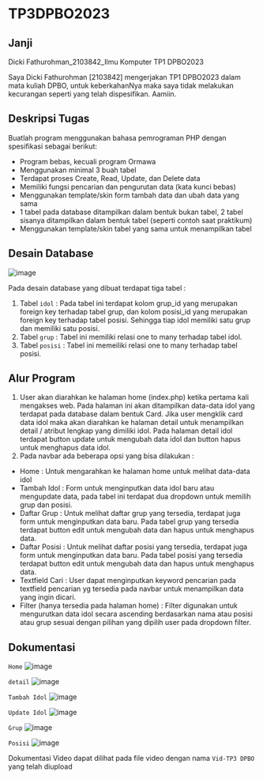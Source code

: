 # TP3DPBO2023
## Janji
Dicki Fathurohman_2103842_Ilmu Komputer TP1 DPBO2023

Saya Dicki Fathurohman [2103842] mengerjakan TP1 DPBO2023 dalam mata kuliah DPBO, untuk keberkahanNya maka saya tidak melakukan kecurangan seperti yang telah dispesifikan. Aamiin.

## Deskripsi Tugas
Buatlah program menggunakan bahasa pemrograman PHP dengan spesifikasi sebagai berikut:
- Program bebas, kecuali program Ormawa
- Menggunakan minimal 3 buah tabel
- Terdapat proses Create, Read, Update, dan Delete data
- Memiliki fungsi pencarian dan pengurutan data (kata kunci bebas)
- Menggunakan template/skin form tambah data dan ubah data yang sama
- 1 tabel pada database ditampilkan dalam bentuk bukan tabel, 2 tabel sisanya ditampilkan dalam bentuk tabel (seperti contoh saat praktikum)
- Menggunakan template/skin tabel yang sama untuk menampilkan tabel

## Desain Database
![image](https://github.com/dickifathurohman/TP3DPBO2023/assets/100754802/b4bd7154-1e6f-46c2-a9bf-8d62e9b0d95d)

Pada desain database yang dibuat terdapat tiga tabel :
1. Tabel `idol` : Pada tabel ini terdapat kolom grup_id yang merupakan foreign key terhadap tabel grup, dan kolom posisi_id yang merupakan foreign key terhadap tabel posisi. Sehingga tiap idol memiliki satu grup dan memiliki satu posisi. 
2. Tabel `grup` : Tabel ini memiliki relasi one to many terhadap tabel idol.
3. Tabel `posisi` : Tabel ini memeiliki relasi one to many terhadap tabel posisi.

## Alur Program

1. User akan diarahkan ke halaman home (index.php) ketika pertama kali mengakses web. Pada halaman ini akan ditampilkan data-data idol yang terdapat pada database dalam bentuk Card. Jika user mengklik card data idol maka akan diarahkan ke halaman detail untuk menampilkan detail / atribut lengkap yang dimiliki idol. Pada halaman detail idol terdapat button update untuk mengubah data idol dan button hapus untuk menghapus data idol.
2. Pada navbar ada beberapa opsi yang bisa dilakukan :
- Home : Untuk mengarahkan ke halaman home untuk melihat data-data idol
- Tambah Idol : Form untuk menginputkan data idol baru atau mengupdate data, pada tabel ini terdapat dua dropdown untuk memilih grup dan posisi.
- Daftar Grup : Untuk melihat daftar grup yang tersedia, terdapat juga form untuk menginputkan data baru. Pada tabel grup yang tersedia terdapat button edit untuk mengubah data dan hapus untuk menghapus data.
- Daftar Posisi : Untuk melihat daftar posisi yang tersedia, terdapat juga form untuk menginputkan data baru. Pada tabel posisi yang tersedia terdapat button edit untuk mengubah data dan hapus untuk menghapus data.
- Textfield Cari : User dapat menginputkan keyword pencarian pada textfield pencarian yg tersedia pada navbar untuk menampilkan data yang ingin dicari.
- Filter (hanya tersedia pada halaman home) : Filter digunakan untuk mengurutkan data idol secara ascending berdasarkan nama atau posisi atau grup sesuai dengan pilihan yang dipilih user pada dropdown filter.

## Dokumentasi

`Home`
![image](https://github.com/dickifathurohman/TP3DPBO2023/assets/100754802/9c105ab6-7101-4080-b557-b0053c98e4a1)

`detail`
![image](https://github.com/dickifathurohman/TP3DPBO2023/assets/100754802/55f673d6-804e-4c04-a56e-7aa8e43eed6e)

`Tambah Idol`
![image](https://github.com/dickifathurohman/TP3DPBO2023/assets/100754802/5b224219-bb27-4898-8b6c-14d0206ed65d)

`Update Idol`
![image](https://github.com/dickifathurohman/TP3DPBO2023/assets/100754802/4e19e126-b80d-4b06-8541-e5b33f1ed0bb)

`Grup`
![image](https://github.com/dickifathurohman/TP3DPBO2023/assets/100754802/93e69201-a31b-4391-98ad-f5fe9b3e9bbf)

`Posisi`
![image](https://github.com/dickifathurohman/TP3DPBO2023/assets/100754802/2261e96c-bdfe-40f9-84b6-c3e9f64318d6)


Dokumentasi Video dapat dilihat pada file video dengan nama `Vid-TP3 DPBO` yang telah diupload


